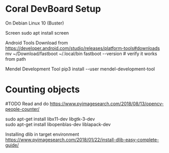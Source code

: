 # Coral DevBoard Setup
On Debian Linux 10 (Buster)

Screen
sudo apt install screen

Android Tools
Download from https://developer.android.com/studio/releases/platform-tools#downloads
mv ~/Download/fastboot ~/.local/bin
fastboot --version # verify it works from path

Mendel Development Tool
pip3 install --user mendel-development-tool

# Counting objects

#TODO Read and do https://www.pyimagesearch.com/2018/08/13/opencv-people-counter/


sudo apt-get install libx11-dev libgtk-3-dev  
sudo apt-get install libopenblas-dev liblapack-dev  

Installing dlib in target environment  
https://www.pyimagesearch.com/2018/01/22/install-dlib-easy-complete-guide/  
